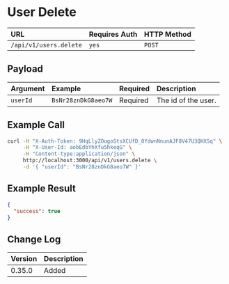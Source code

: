 # User Delete

| URL | Requires Auth | HTTP Method |
| :--- | :--- | :--- |
| `/api/v1/users.delete` | `yes` | `POST` |

## Payload

| Argument | Example | Required | Description |
| :--- | :--- | :--- | :--- |
| `userId` | `BsNr28znDkG8aeo7W` | Required | The id of the user. |

## Example Call

```bash
curl -H "X-Auth-Token: 9HqLlyZOugoStsXCUfD_0YdwnNnunAJF8V47U3QHXSq" \
     -H "X-User-Id: aobEdbYhXfu5hkeqG" \
     -H "Content-type:application/json" \
     http://localhost:3000/api/v1/users.delete \
     -d '{ "userId": "BsNr28znDkG8aeo7W" }'
```

## Example Result

```json
{
  "success": true
}
```

## Change Log

| Version | Description |
| :--- | :--- |
| 0.35.0 | Added |
